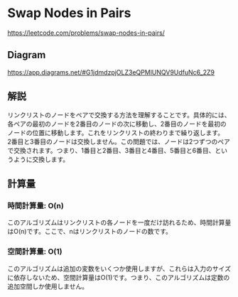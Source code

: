 # Swap Nodes in Pairs
https://leetcode.com/problems/swap-nodes-in-pairs/

## Diagram
https://app.diagrams.net/#G1jdmdzpjOLZ3eQPMlUNQV9UdfuNc6_2Z9

## 解説
リンクリストのノードをペアで交換する方法を理解することです。具体的には、各ペアの最初のノードを2番目のノードの次に移動し、2番目のノードを最初のノードの位置に移動します。これをリンクリストの終わりまで繰り返します。  
2番目と3番目のノードは交換しません。この問題では、ノードは2つずつのペアで交換されます。つまり、1番目と2番目、3番目と4番目、5番目と6番目、というように交換します。


## 計算量

### 時間計算量: O(n)
このアルゴリズムはリンクリストの各ノードを一度だけ訪れるため、時間計算量はO(n)です。ここで、nはリンクリストのノードの数です。

### 空間計算量: O(1)
このアルゴリズムは追加の変数をいくつか使用しますが、これらは入力のサイズに依存しないため、空間計算量はO(1)です。つまり、このアルゴリズムは定数の追加空間しか使用しません。
